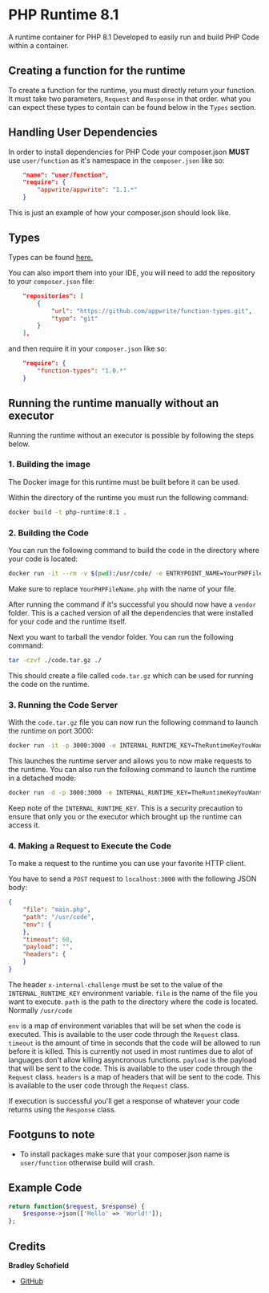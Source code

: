 # PHP Runtime 8.1
A runtime container for PHP 8.1
Developed to easily run and build PHP Code within a container.

## Creating a function for the runtime
To create a function for the runtime, you must directly return your function. It must take two parameters, `Request` and `Response` in that order. what you can expect these types to contain can be found below in the `Types` section.

## Handling User Dependencies
In order to install dependencies for PHP Code your composer.json **MUST** use `user/function` as it's namespace in the `composer.json` like so:

```json
    "name": "user/function",
    "require": {
        "appwrite/appwrite": "1.1.*"
    }
```
This is just an example of how your composer.json should look like.

## Types

Types can be found [here.](function_types)

You can also import them into your IDE, you will need to add the repository to your `composer.json` file:
```json
    "repositories": [
        {
            "url": "https://github.com/appwrite/function-types.git",
            "type": "git"
        }
    ],
```
and then require it in your `composer.json` like so:
```json
    "require": {
        "function-types": "1.0.*"
    }
```

## Running the runtime manually without an executor
Running the runtime without an executor is possible by following the steps below.

### 1. Building the image

The Docker image for this runtime must be built before it can be used.

Within the directory of the runtime you must run the following command:
```bash
docker build -t php-runtime:8.1 .
```

### 2. Building the Code

You can run the following command to build the code in the directory where your code is located:
```bash
docker run -it --rm -v $(pwd):/usr/code/ -e ENTRYPOINT_NAME=YourPHPFileName.php php-runtime:8.1 /usr/local/src/build.sh
```

Make sure to replace `YourPHPFileName.php` with the name of your file.

After running the command if it's successful you should now have a `vendor` folder.
This is a cached version of all the dependencies that were installed for your code and the runtime itself.

Next you want to tarball the vendor folder. You can run the following command:
```bash
tar -czvf ./code.tar.gz ./
```
This should create a file called `code.tar.gz` which can be used for running the code on the runtime.

### 3. Running the Code Server

With the `code.tar.gz` file you can now run the following command to launch the runtime on port 3000:
```bash
docker run -it -p 3000:3000 -e INTERNAL_RUNTIME_KEY=TheRuntimeKeyYouWant --rm -v $(pwd)/code.tar.gz:/tmp/code.tar.gz php-runtime:8.1 /usr/local/src/launch.sh
```
This launches the runtime server and allows you to now make requests to the runtime. You can also run the following command to launch the runtime in a detached mode:
```bash
docker run -d -p 3000:3000 -e INTERNAL_RUNTIME_KEY=TheRuntimeKeyYouWant --rm -v $(pwd)/code.tar.gz:/tmp/code.tar.gz php-runtime:8.1 /usr/local/src/launch.sh
```

Keep note of the `INTERNAL_RUNTIME_KEY`. This is a security precaution to ensure that only you or the executor which brought up the runtime can access it.

### 4. Making a Request to Execute the Code

To make a request to the runtime you can use your favorite HTTP client.

You have to send a `POST` request to `localhost:3000` with the following JSON body:
```json
{
    "file": "main.php",
    "path": "/usr/code",
    "env": {
    },
    "timeout": 60,
    "payload": "", 
    "headers": {
    }
}
```
The header `x-internal-challenge` must be set to the value of the `INTERNAL_RUNTIME_KEY` environment variable.
`file` is the name of the file you want to execute.
`path` is the path to the directory where the code is located. Normally `/usr/code`

`env` is a map of environment variables that will be set when the code is executed. This is available to the user code through the `Request` class.
`timeout` is the amount of time in seconds that the code will be allowed to run before it is killed. This is currently not used in most runtimes due to alot of languages don't allow killing asyncronous functions.
`payload` is the payload that will be sent to the code. This is available to the user code through the `Request` class.
`headers` is a map of headers that will be sent to the code. This is available to the user code through the `Request` class.

If execution is successful you'll get a response of whatever your code returns using the `Response` class.

## Footguns to note
 - To install packages make sure that your composer.json name is `user/function` otherwise build will crash.

## Example Code

```php
return function($request, $response) {
    $response->json(['Hello' => 'World!']);
};
```

## Credits
**Bradley Schofield**
 - [GitHub](https://github.com/PineappleIOnic/)